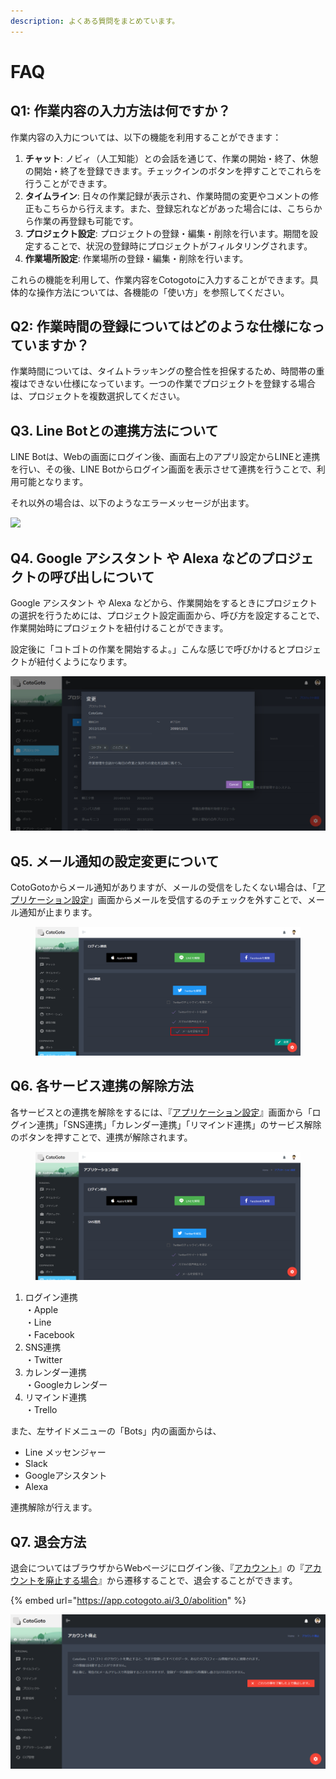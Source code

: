 ```yaml
---
description: よくある質問をまとめています。
---
```


# FAQ

## Q1: 作業内容の入力方法は何ですか？

作業内容の入力については、以下の機能を利用することができます：

1. **チャット**: ノビィ（人工知能）との会話を通じて、作業の開始・終了、休憩の開始・終了を登録できます。チェックインのボタンを押すことでこれらを行うことができます。
2. **タイムライン**: 日々の作業記録が表示され、作業時間の変更やコメントの修正もこちらから行えます。また、登録忘れなどがあった場合には、こちらから作業の再登録も可能です。
3. **プロジェクト設定**: プロジェクトの登録・編集・削除を行います。期間を設定することで、状況の登録時にプロジェクトがフィルタリングされます。
4. **作業場所設定**: 作業場所の登録・編集・削除を行います。

これらの機能を利用して、作業内容をCotogotoに入力することができます。具体的な操作方法については、各機能の「使い方」を参照してください。

## Q2: 作業時間の登録についてはどのような仕様になっていますか？

作業時間については、タイムトラッキングの整合性を担保するため、時間帯の重複はできない仕様になっています。一つの作業でプロジェクトを登録する場合は、プロジェクトを複数選択してください。

## Q3. Line Botとの連携方法について <a href="#how-to-work-with-line-bot" id="how-to-work-with-line-bot"></a>

LINE Botは、Webの画面にログイン後、画面右上のアプリ設定からLINEと連携を行い、その後、LINE Botからログイン画面を表示させて連携を行うことで、利用可能となります。

それ以外の場合は、以下のようなエラーメッセージが出ます。

![](.gitbook/assets/IMG\_4441\_iphonexspacegrey\_portrait.png)

## Q4. Google アシスタント や Alexa などのプロジェクトの呼び出しについて <a href="#call-the-project" id="call-the-project"></a>

Google アシスタント や Alexa などから、作業開始をするときにプロジェクトの選択を行うためには、プロジェクト設定画面から、呼び方を設定することで、作業開始時にプロジェクトを紐付けることができます。

設定後に「コトゴトの作業を開始するよ。」こんな感じで呼びかけるとプロジェクトが紐付くようになります。

![](<.gitbook/assets/image (29).png>)

## Q5. メール通知の設定変更について <a href="#change-email-notification-settings" id="change-email-notification-settings"></a>

CotoGotoからメール通知がありますが、メールの受信をしたくない場合は、「[アプリケーション設定](https://app.cotogoto.ai/3\_0/setApplication#!)」画面からメールを受信するのチェックを外すことで、メール通知が止まります。

<figure><img src=".gitbook/assets/メール選択.png" alt=""><figcaption></figcaption></figure>

## **Q6. 各サービス連携の解除方法** <a href="#disassociate" id="disassociate"></a>

各サービスとの連携を解除をするには、『[アプリケーション設定](https://app.cotogoto.ai/3\_0/setApplication#!)』画面から「ログイン連携」「SNS連携」「カレンダー連携」「リマインド連携」のサービス解除のボタンを押すことで、連携が解除されます。

<figure><img src=".gitbook/assets/FireShot Capture 157 - アプリケーション設定 - CotoGoto - app.cotogoto.ai.png" alt=""><figcaption></figcaption></figure>

1. ログイン連携\
   ・Apple\
   ・Line\
   ・Facebook
2. SNS連携\
   ・Twitter
3. カレンダー連携\
   ・Googleカレンダー
4. リマインド連携\
   ・Trello

また、左サイドメニューの「Bots」内の画面からは、

* Line メッセンジャー
* Slack
* Googleアシスタント
* Alexa

連携解除が行えます。

## **Q7. 退会方法** <a href="#how-to-unsubscribe" id="how-to-unsubscribe"></a>

退会についてはブラウザからWebページにログイン後、『[アカウント](https://app.cotogoto.ai/3\_0/account)』の『[アカウントを廃止する場合](https://app.cotogoto.ai/3\_0/abolition)』から遷移することで、退会することができます。

{% embed url="https://app.cotogoto.ai/3_0/abolition" %}

![](<.gitbook/assets/image (31).png>)
